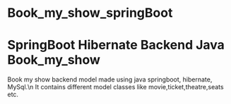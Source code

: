 # Book_my_show_springBoot
# SpringBoot Hibernate Backend Java Book_my_show

Book my show backend model made using java springboot, hibernate, MySql.\n
It contains different model classes like movie,ticket,theatre,seats etc.
